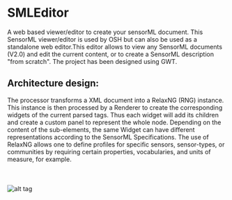 # SMLEditor
A web based viewer/editor to create your sensorML document. This SensorML viewer/editor is used by OSH but can also be used as a standalone web editor.This editor allows to view any SensorML documents (V2.0) and edit the current content, or to create a SensorML description "from scratch". The project has been designed using GWT.

Architecture design:
-------------------

The processor transforms a XML document into a RelaxNG (RNG) instance. This instance is then processed by a Renderer to create 
the corresponding widgets of the current parsed tags. Thus each widget will add its children and create a custom panel
to represent the whole node. Depending on the content of the sub-elements, the same Widget can have different representations
according to the SensorML Specifications. The use of RelaxNG allows one to define profiles for specific sensors, sensor-types, or communities by requiring certain properties, vocabularies, and units of measure, for example. 
<br />
<br />
<br />
<br />
![alt tag](https://cloud.githubusercontent.com/assets/6577027/14419378/c052a3ce-ffc5-11e5-946a-0addfc097125.png)

